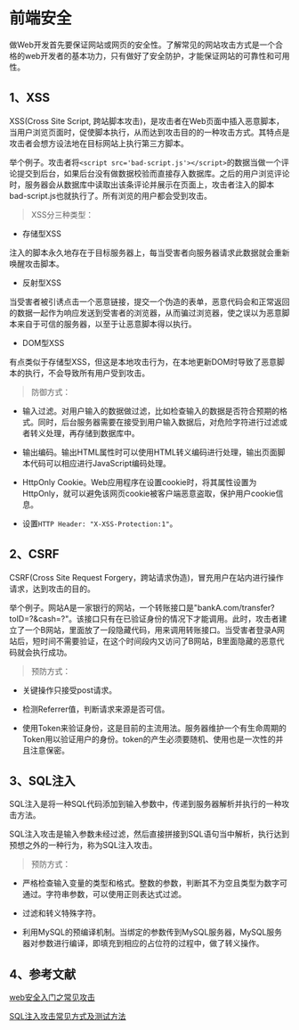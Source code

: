 # 前端安全

做Web开发首先要保证网站或网页的安全性。了解常见的网站攻击方式是一个合格的web开发者的基本功力，只有做好了安全防护，才能保证网站的可靠性和可用性。

## 1、XSS

XSS(Cross Site Script, 跨站脚本攻击)，是攻击者在Web页面中插入恶意脚本，当用户浏览页面时，促使脚本执行，从而达到攻击目的的一种攻击方式。其特点是攻击者会想方设法地在目标网站上执行第三方脚本。

举个例子。攻击者将`<script src='bad-script.js'></script>`的数据当做一个评论提交到后台，如果后台没有做数据校验而直接存入数据库。之后的用户浏览评论时，服务器会从数据库中读取出该条评论并展示在页面上，攻击者注入的脚本bad-script.js也就执行了。所有浏览的用户都会受到攻击。

> XSS分三种类型：

- 存储型XSS

注入的脚本永久地存在于目标服务器上，每当受害者向服务器请求此数据就会重新唤醒攻击脚本。

- 反射型XSS

当受害者被引诱点击一个恶意链接，提交一个伪造的表单，恶意代码会和正常返回的数据一起作为响应发送到受害者的浏览器，从而骗过浏览器，使之误以为恶意脚本来自于可信的服务器，以至于让恶意脚本得以执行。

- DOM型XSS

有点类似于存储型XSS，但这是本地攻击行为，在本地更新DOM时导致了恶意脚本的执行，不会导致所有用户受到攻击。

> 防御方式：

- 输入过滤。对用户输入的数据做过滤，比如检查输入的数据是否符合预期的格式。同时，后台服务器需要在接受到用户输入数据后，对危险字符进行过滤或者转义处理，再存储到数据库中。

- 输出编码。输出HTML属性时可以使用HTML转义编码进行处理，输出页面脚本代码可以相应进行JavaScript编码处理。

- HttpOnly Cookie。Web应用程序在设置cookie时，将其属性设置为HttpOnly，就可以避免该网页cookie被客户端恶意盗取，保护用户cookie信息。

- 设置`HTTP Header: "X-XSS-Protection:1"`。


## 2、CSRF

CSRF(Cross Site Request Forgery，跨站请求伪造)，冒充用户在站内进行操作请求，达到攻击的目的。

举个例子。网站A是一家银行的网站，一个转账接口是"bankA.com/transfer?toID=?&cash=?"。该接口只有在已验证身份的情况下才能调用。此时，攻击者建立了一个B网站，里面放了一段隐藏代码，用来调用转账接口。当受害者登录A网站后，短时间不需要验证，在这个时间段内又访问了B网站，B里面隐藏的恶意代码就会执行成功。

> 预防方式：

- 关键操作只接受post请求。

- 检测Referrer值，判断请求来源是否可信。

- 使用Token来验证身份，这是目前的主流用法。服务器维护一个有生命周期的Token用以验证用户的身份。token的产生必须要随机、使用也是一次性的并且注意保密。

## 3、SQL注入

SQL注入是将一种SQL代码添加到输入参数中，传递到服务器解析并执行的一种攻击方法。

SQL注入攻击是输入参数未经过滤，然后直接拼接到SQL语句当中解析，执行达到预想之外的一种行为，称为SQL注入攻击。

> 预防方式：

- 严格检查输入变量的类型和格式。整数的参数，判断其不为空且类型为数字可通过。字符串参数，可以使用正则表达式过滤。

- 过滤和转义特殊字符。

- 利用MySQL的预编译机制。当绑定的参数传到MySQL服务器，MySQL服务器对参数进行编译，即填充到相应的占位符的过程中，做了转义操作。

## 4、参考文献

[web安全入门之常见攻击](https://zhuanlan.zhihu.com/p/23309154)

[SQL注入攻击常见方式及测试方法](https://blog.csdn.net/github_36032947/article/details/78442189)

